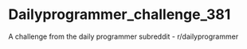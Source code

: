 # Dailyprogrammer_challenge_381
A challenge from the daily programmer subreddit - r/dailyprogrammer

